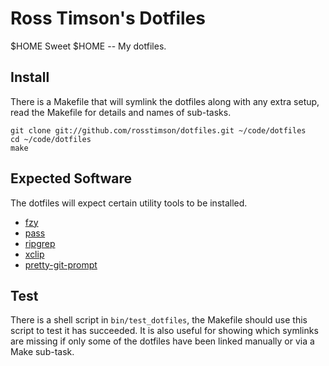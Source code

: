 Ross Timson's Dotfiles
======================

$HOME Sweet $HOME -- My dotfiles.

## Install

There is a Makefile that will symlink the dotfiles along with any extra
setup, read the Makefile for details and names of sub-tasks.

    git clone git://github.com/rosstimson/dotfiles.git ~/code/dotfiles
    cd ~/code/dotfiles
    make

## Expected Software

The dotfiles will expect certain utility tools to be installed.

* [fzy](https://github.com/jhawthorn/fzy)
* [pass](https://www.passwordstore.org)
* [ripgrep](https://github.com/BurntSushi/ripgrep)
* [xclip](https://github.com/astrand/xclip)
* [pretty-git-prompt](https://github.com/TomasTomecek/pretty-git-prompt)

## Test

There is a shell script in `bin/test_dotfiles`, the Makefile should use
this script to test it has succeeded.  It is also useful for showing
which symlinks are missing if only some of the dotfiles have been linked
manually or via a Make sub-task.

